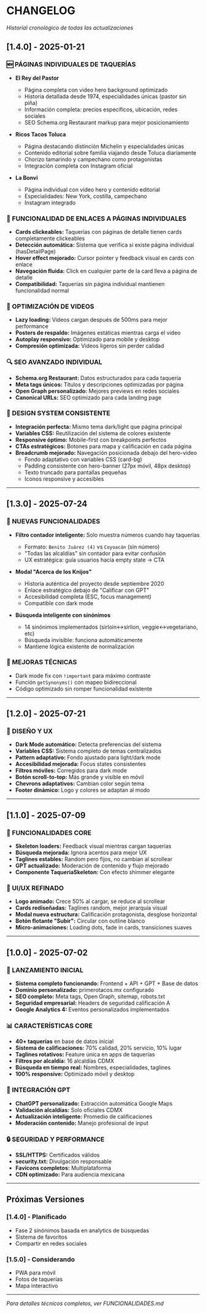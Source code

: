 # CHANGELOG
*Historial cronológico de todas las actualizaciones*

## [1.4.0] - 2025-01-21
### 🆕 PÁGINAS INDIVIDUALES DE TAQUERÍAS
- **El Rey del Pastor**
  - Página completa con video hero background optimizado
  - Historia detallada desde 1974, especialidades únicas (pastor sin piña)
  - Información completa: precios específicos, ubicación, redes sociales
  - SEO Schema.org Restaurant markup para mejor posicionamiento

- **Ricos Tacos Toluca**
  - Página destacando distinción Michelin y especialidades únicas
  - Contenido editorial sobre familia viajando desde Toluca diariamente
  - Chorizo tamarindo y campechano como protagonistas
  - Integración completa con Instagram oficial

- **La Bonvi**
  - Página individual con video hero y contenido editorial
  - Especialidades: New York, costilla, campechano
  - Instagram integrado

### 🔗 FUNCIONALIDAD DE ENLACES A PÁGINAS INDIVIDUALES
- **Cards clickeables:** Taquerías con páginas de detalle tienen cards completamente clickeables
- **Detección automática:** Sistema que verifica si existe página individual (hasDetailPage)
- **Hover effect mejorado:** Cursor pointer y feedback visual en cards con enlace
- **Navegación fluida:** Click en cualquier parte de la card lleva a página de detalle
- **Compatibilidad:** Taquerías sin página individual mantienen funcionalidad normal

### 🎥 OPTIMIZACIÓN DE VIDEOS
- **Lazy loading:** Videos cargan después de 500ms para mejor performance
- **Posters de respaldo:** Imágenes estáticas mientras carga el video
- **Autoplay responsivo:** Optimizado para mobile y desktop
- **Compresión optimizada:** Videos ligeros sin perder calidad

### 🔍 SEO AVANZADO INDIVIDUAL
- **Schema.org Restaurant:** Datos estructurados para cada taquería
- **Meta tags únicos:** Títulos y descripciones optimizadas por página
- **Open Graph personalizado:** Mejores previews en redes sociales
- **Canonical URLs:** SEO optimizado para cada landing page

### 🎨 DESIGN SYSTEM CONSISTENTE
- **Integración perfecta:** Mismo tema dark/light que página principal
- **Variables CSS:** Reutilización del sistema de colores existente
- **Responsive óptimo:** Mobile-first con breakpoints perfectos
- **CTAs estratégicos:** Botones para mapa y calificación en cada página
- **Breadcrumb mejorado:** Navegación posicionada debajo del hero-video
  - Fondo adaptativo con variables CSS (card-bg)
  - Padding consistente con hero-banner (27px móvil, 48px desktop)
  - Texto truncado para pantallas pequeñas
  - Iconos responsive y accesibles

---

## [1.3.0] - 2025-07-24
### 🎯 NUEVAS FUNCIONALIDADES
- **Filtro contador inteligente:** Solo muestra números cuando hay taquerías
  - Formato: `Benito Juárez (4)` vs `Coyoacán` (sin número)
  - "Todas las alcaldías" sin contador para evitar confusión
  - UX estratégica: guía usuarios hacia empty state → CTA

- **Modal "Acerca de los Knijos"**
  - Historia auténtica del proyecto desde septiembre 2020
  - Enlace estratégico debajo de "Calificar con GPT"
  - Accesibilidad completa (ESC, focus management)
  - Compatible con dark mode

- **Búsqueda inteligente con sinónimos**
  - 14 sinónimos implementados (sirloin↔sirlion, veggie↔vegetariano, etc)
  - Búsqueda invisible: funciona automáticamente
  - Mantiene lógica existente de normalización

### 🔧 MEJORAS TÉCNICAS
- Dark mode fix con `!important` para máximo contraste
- Función `getSynonyms()` con mapeo bidireccional
- Código optimizado sin romper funcionalidad existente

---

## [1.2.0] - 2025-07-21
### 🎨 DISEÑO Y UX
- **Dark Mode automático:** Detecta preferencias del sistema
- **Variables CSS:** Sistema completo de temas centralizados
- **Pattern adaptativo:** Fondo ajustado para light/dark mode
- **Accesibilidad mejorada:** Focus states consistentes
- **Filtros móviles:** Corregidos para dark mode
- **Botón scroll-to-top:** Más grande y visible en móvil
- **Chevrons adaptativos:** Cambian color según tema
- **Footer dinámico:** Logo y colores se adaptan al modo

---

## [1.1.0] - 2025-07-09
### 🔄 FUNCIONALIDADES CORE
- **Skeleton loaders:** Feedback visual mientras cargan taquerías
- **Búsqueda mejorada:** Ignora acentos para mejor UX
- **Taglines estables:** Random pero fijos, no cambian al scrollear
- **GPT actualizado:** Moderación de contenido y flujo mejorado
- **Componente TaqueriaSkeleton:** Con efecto shimmer elegante

### 🎯 UI/UX REFINADO
- **Logo animado:** Crece 50% al cargar, se reduce al scrollear
- **Cards rediseñadas:** Taglines random, mejor jerarquía visual
- **Modal nueva estructura:** Calificación protagonista, desglose horizontal
- **Botón flotante "Subir":** Circular con outline blanco
- **Micro-animaciones:** Loading dots, fade in cards, transiciones suaves

---

## [1.0.0] - 2025-07-02
### 🚀 LANZAMIENTO INICIAL
- **Sistema completo funcionando:** Frontend + API + GPT + Base de datos
- **Dominio personalizado:** primerotacos.mx configurado
- **SEO completo:** Meta tags, Open Graph, sitemap, robots.txt
- **Seguridad empresarial:** Headers de seguridad calificación A
- **Google Analytics 4:** Eventos personalizados implementados

### 📊 CARACTERÍSTICAS CORE
- **40+ taquerías** en base de datos inicial
- **Sistema de calificaciones:** 70% calidad, 20% servicio, 10% lugar
- **Taglines rotativos:** Feature única en apps de taquerías
- **Filtros por alcaldía:** 16 alcaldías CDMX
- **Búsqueda en tiempo real:** Nombres, especialidades, taglines
- **100% responsive:** Optimizado móvil y desktop

### 🤖 INTEGRACIÓN GPT
- **ChatGPT personalizado:** Extracción automática Google Maps
- **Validación alcaldías:** Solo oficiales CDMX
- **Actualización inteligente:** Promedio de calificaciones
- **Moderación contenido:** Manejo profesional de input

### 🔒 SEGURIDAD Y PERFORMANCE
- **SSL/HTTPS:** Certificados válidos
- **security.txt:** Divulgación responsable
- **Favicons completos:** Multiplataforma
- **CDN optimizado:** Para audiencia mexicana

---

## Próximas Versiones

### [1.4.0] - Planificado
- Fase 2 sinónimos basada en analytics de búsquedas
- Sistema de favoritos
- Compartir en redes sociales

### [1.5.0] - Considerando
- PWA para móvil
- Fotos de taquerías
- Mapa interactivo

---
*Para detalles técnicos completos, ver FUNCIONALIDADES.md*